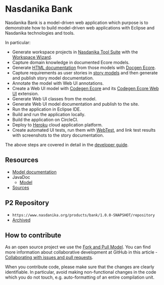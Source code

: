 # Nasdanika Bank

Nasdanika Bank is a model-driven web application which purpose is to demonstrate how to build model-driven web applications with Eclipse and Nasdanika technologies and tools.

In particular:

* Generate workspace projects in [Nasdanika Tool Suite](../tools/index.html) with the [Workspace Wizard](../workspace-wizard/index.html).
* Capture domain knowledge in documented Ecore models.
* Generate [HTML documentation](modeldoc/index.html) from those models with [Docgen Ecore](../docgen-ecore/index.html).
* Capture requirements as user stories in [story models](../story/index.html) and then generate and publish story model documentation.
* Annotate the model with Web UI annotations.
* Create a Web UI model with [Codegen Ecore](../codegen-ecore/index.html) and its [Codegen Ecore Web UI](../codegen-ecore-web-ui/index.html) extension.
* Generate Web UI classes from the model.
* Generate Web UI model documentation and publish to the site.
* Run the application in Eclipse IDE.
* Build and run the application locally.
* Build the application on CircleCI.
* Deploy to [Heroku](https://www.heroku.com/) cloud application platform.
* Create automated UI tests, run them with [WebTest](../webtest/index.html), and link test results with screenshots to the story documentation.        

The above steps are covered in detail in the [developer guide](guides/developer/index.html).  

## Resources

* [Model documentation](modeldoc/index.html)
* JavaDoc
    * [Model](apidocs/model)
* [Sources](bank.zip)    

## P2 Repository

* ``https://www.nasdanika.org/products/bank/1.0.0-SNAPSHOT/repository``
* [Archived](org.nasdanika.bank.repository-1.0.0-SNAPSHOT.zip)

## How to contribute

As an open source project we use the [Fork and Pull Model](https://help.github.com/articles/about-collaborative-development-models/).
You can find more information about collaborative development at GitHub in this article - [Collaborating with issues and pull requests](https://help.github.com/categories/collaborating-with-issues-and-pull-requests).

When you contribute code, please make sure that the changes are clearly identifiable. In particular, avoid making non-functional changes in the code which you do not touch, 
e.g. auto-formatting of an entire compilation unit. 

